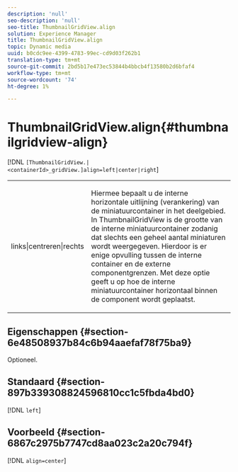 ```yaml
---
description: 'null'
seo-description: 'null'
seo-title: ThumbnailGridView.align
solution: Experience Manager
title: ThumbnailGridView.align
topic: Dynamic media
uuid: b0cdc9ee-4399-4783-99ec-cd9d03f262b1
translation-type: tm+mt
source-git-commit: 2bd5b17e473ec53844b4bbcb4f13580b2d6bfaf4
workflow-type: tm+mt
source-wordcount: '74'
ht-degree: 1%

---
```



# ThumbnailGridView.align{#thumbnailgridview-align}

[!DNL `[ThumbnailGridView.|<containerId>_gridView.]align=left|center|right`]

<table id="table_95890560230C48BBB03A8082F56382CA"> 
 <tbody> 
  <tr> 
   <td> <p> <span class="codeph"> links|centreren|rechts</span> </p> </td> 
   <td> <p> Hiermee bepaalt u de interne horizontale uitlijning (verankering) van de miniatuurcontainer in het deelgebied. In ThumbnailGridView is de grootte van de interne miniatuurcontainer zodanig dat slechts een geheel aantal miniaturen wordt weergegeven. Hierdoor is er enige opvulling tussen de interne container en de externe componentgrenzen. Met deze optie geeft u op hoe de interne miniatuurcontainer horizontaal binnen de component wordt geplaatst. </p> </td> 
  </tr> 
 </tbody> 
</table>

## Eigenschappen {#section-6e48508937b84c6b94aaefaf78f75ba9}

Optioneel.

## Standaard {#section-897b339308824596810cc1c5fbda4bd0}

[!DNL `left`]

## Voorbeeld {#section-6867c2975b7747cd8aa023c2a20c794f}

[!DNL `align=center`]
